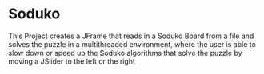 # Soduko
This Project creates a JFrame that reads in a Soduko Board from a file and solves the puzzle in a 
multithreaded environment, where the user is able to slow down or speed up the Soduko algorithms 
that solve the puzzle by moving a JSlider to the left or the right
